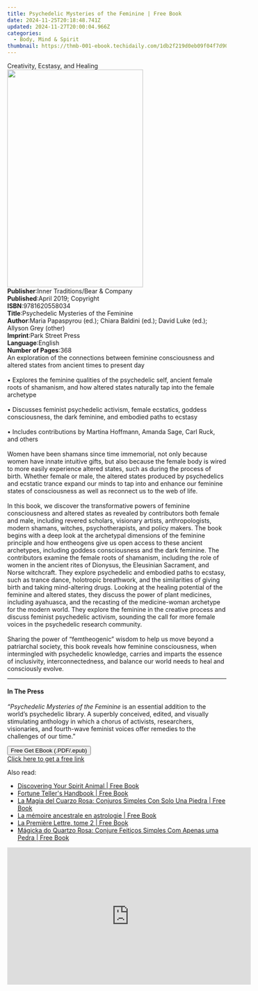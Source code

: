 ```yaml
---
title: Psychedelic Mysteries of the Feminine | Free Book
date: 2024-11-25T20:18:48.741Z
updated: 2024-11-27T20:00:04.966Z
categories:
  - Body, Mind & Spirit
thumbnail: https://thmb-001-ebook.techidaily.com/1db2f219d0eb09f04f7d90126590632a4352990196f552dc9c43583ded2e2ad0.jpg
---
```

<main id="book-container">
  <div class="flex flex-col">
    <div class="book-brief flex-1 py-6 px-4 sm:p-6 md:py-10 md:px-8">
      <!-- brief-->
      <div class="book-brief-main">Creativity, Ecstasy, and Healing</div>
    </div>
    <div
      class="book-meta-info flex-1 grid gap-4 col-start-1 col-end-3 row-start-1 sm:mb-6 sm:grid-cols-4 lg:gap-6 lg:col-start-2 lg:row-end-6 lg:row-span-6 lg:mb-0"
    >
      <div
        class="book-meta-info-left place-content-center mt-4 p-4 text-sm leading-6 col-start-2 col-span-2 dark:text-slate-400"
      >
        <img
          class="w-full h-500 object-cover rounded-lg sm:h-255 sm:col-span-2 lg:col-span-full"
          src="https://img-001-ebook.techidaily.com/49f4d4da23e3ec2214e5b6cd29716bec4ddac1c49d0d5c27c9930a51fcf2c523.jpg"
          alt=""
          width="312"
          height="500"
        />
      </div>
      <div
        class="book-meta-info-right mt-2 col-start-1 row-start-2 col-span-3 self-center"
      >
        <!-- meta data  -->
        <div class="flex flex-col px-4 md:px-8">
          <div class="flex-1">
            <strong>Publisher</strong>:<span class="px-2"
              >Inner Traditions/Bear &amp; Company</span
            >
          </div>
          <div class="flex-1">
            <strong>Published</strong>:<span class="px-2"
              >April 2019; Copyright</span
            >
          </div>
          <div class="flex-1">
            <strong>ISBN</strong>:<span class="px-2">9781620558034</span>
          </div>
          <div class="flex-1">
            <strong>Title</strong>:<span class="px-2"
              >Psychedelic Mysteries of the Feminine</span
            >
          </div>
          <div class="flex-1">
            <strong>Author</strong>:<span class="px-2"
              >Maria Papaspyrou (ed.); Chiara Baldini (ed.); David Luke (ed.);
              Allyson Grey (other)</span
            >
          </div>
          <div class="flex-1">
            <strong>Imprint</strong>:<span class="px-2">Park Street Press</span>
          </div>
          <div class="flex-1">
            <strong>Language</strong>:<span class="px-2">English</span>
          </div>
          <div class="flex-1">
            <strong>Number of Pages</strong>:<span class="px-2">368</span>
          </div>
        </div>
      </div>
    </div>
    <div class="book-description flex-1 py-6 px-4 sm:p-6 md:py-10 md:px-8">
      <div class="book-description-main">
        <div accordion-content="" id="description">
          An exploration of the connections between feminine consciousness and
          altered states from ancient times to present day <br /><br />•
          Explores the feminine qualities of the psychedelic self, ancient
          female roots of shamanism, and how altered states naturally tap into
          the female archetype <br /><br />• Discusses feminist psychedelic
          activism, female ecstatics, goddess consciousness, the dark feminine,
          and embodied paths to ecstasy <br /><br />• Includes contributions by
          Martina Hoffmann, Amanda Sage, Carl Ruck, and others <br /><br />Women
          have been shamans since time immemorial, not only because women have
          innate intuitive gifts, but also because the female body is wired to
          more easily experience altered states, such as during the process of
          birth. Whether female or male, the altered states produced by
          psychedelics and ecstatic trance expand our minds to tap into and
          enhance our feminine states of consciousness as well as reconnect us
          to the web of life. <br /><br />In this book, we discover the
          transformative powers of feminine consciousness and altered states as
          revealed by contributors both female and male, including revered
          scholars, visionary artists, anthropologists, modern shamans, witches,
          psychotherapists, and policy makers. The book begins with a deep look
          at the archetypal dimensions of the feminine principle and how
          entheogens give us open access to these ancient archetypes, including
          goddess consciousness and the dark feminine. The contributors examine
          the female roots of shamanism, including the role of women in the
          ancient rites of Dionysus, the Eleusinian Sacrament, and Norse
          witchcraft. They explore psychedelic and embodied paths to ecstasy,
          such as trance dance, holotropic breathwork, and the similarities of
          giving birth and taking mind-altering drugs. Looking at the healing
          potential of the feminine and altered states, they discuss the power
          of plant medicines, including ayahuasca, and the recasting of the
          medicine-woman archetype for the modern world. They explore the
          feminine in the creative process and discuss feminist psychedelic
          activism, sounding the call for more female voices in the psychedelic
          research community. <br /><br />Sharing the power of “femtheogenic”
          wisdom to help us move beyond a patriarchal society, this book reveals
          how feminine consciousness, when intermingled with psychedelic
          knowledge, carries and imparts the essence of inclusivity,
          interconnectedness, and balance our world needs to heal and
          consciously evolve.
        </div>
        <div class="accordion-fader"></div>
      </div>
    </div>
    <div class="book-excerpts flex-1 py-6 px-4 sm:p-6 md:py-10 md:px-8">
      <!-- excerpts-->
      <div class="book-excerpts-main">
        <hr />
        <h4 class="placeholder placeholder-heading">
          <span>In The Press</span>
        </h4>
        <p>
          <i>“Psychedelic Mysteries of the Feminine</i> is an essential addition
          to the world’s psychedelic library. A superbly conceived, edited, and
          visually stimulating anthology in which a chorus of activists,
          researchers, visionaries, and fourth-wave feminist voices offer
          remedies to the challenges of our time.”
        </p>
      </div>
    </div>
    <div
      class="book-about-author flex-1 py-6 px-4 sm:p-6 md:py-10 md:px-8"
    ></div>
    <div class="book-free-get flex-1 py-6 px-4 sm:p-6 md:py-10 md:px-8">
      <button
        id="btn-free-get"
        class="bg-blue-500 hover:bg-blue-700 text-white font-bold py-2 px-4 rounded"
      >
        Free Get EBook (.PDF/.epub)
      </button>
      <div id="countdown-display" class="px-2 text-lg mt-2"></div>
      <a
        id="free-link"
        class="hidden bg-blue-500 hover:bg-blue-700 text-white font-bold py-2 px-4 rounded"
        href="https://www.ebooks.com/en-us/book/96393685/psychedelic-mysteries-of-the-feminine/maria-papaspyrou/"
        target="_blank"
        >Click here to get a free link</a
      >
    </div>
    <script>
      let countdownTime = 0;
      let countdownInterval = null;
      document
        .getElementById('btn-free-get')
        .addEventListener('click', startCountdown);
      function startCountdown() {
        countdownTime = new Date().getTime() + 60000 * 3;
        countdownInterval = setInterval(updateCountdown, 1000);
        document.getElementById('btn-free-get').disabled = true;
        document
          .getElementById('btn-free-get')
          .classList.add('bg-gray-500', 'cursor-not-allowed');
      }
      function updateCountdown() {
        let currentTime = new Date().getTime();
        let timeLeft = countdownTime - currentTime;
        let secondsLeft = Math.floor(timeLeft / 1000);
        document.getElementById('countdown-display').innerHTML =
          `Remaining time: ${secondsLeft} seconds.`;
        if (secondsLeft <= 0) {
          clearInterval(countdownInterval);
          document.getElementById('btn-free-get').classList.add('hidden');
          document.getElementById('free-link').classList.remove('hidden');
          document.getElementById('countdown-display').innerHTML = '';
        }
      }
    </script>
  </div>
</main>

<ins class="adsbygoogle"
      style="display:block"
      data-ad-client="ca-pub-7571918770474297"
      data-ad-slot="8358498916"
      data-ad-format="auto"
      data-full-width-responsive="true"></ins>
    

<span class="atpl-alsoreadstyle">Also read:</span>
<div><ul>
<li><a href="https://novels-ebooks.techidaily.com/95909951-9781623171223-discovering-your-spirit-animal/"><u>Discovering Your Spirit Animal | Free Book</u></a></li>
<li><a href="https://novels-ebooks.techidaily.com/95908908-9781612834078-fortune-tellers-handbook/"><u>Fortune Teller's Handbook | Free Book</u></a></li>
<li><a href="https://novels-ebooks.techidaily.com/95907731-9781507176009-la-magia-del-cuarzo-rosa-conjuros-simples-con-solo-una-piedra/"><u>La Magia del Cuarzo Rosa: Conjuros Simples Con Solo Una Piedra | Free Book</u></a></li>
<li><a href="https://novels-ebooks.techidaily.com/95909630-9782268098449-la-memoire-ancestrale-en-astrologie/"><u>La mémoire ancestrale en astrologie | Free Book</u></a></li>
<li><a href="https://novels-ebooks.techidaily.com/95909634-9782268098166-la-premiere-lettre-tome-2/"><u>La Première Lettre, tome 2 | Free Book</u></a></li>
<li><a href="https://novels-ebooks.techidaily.com/95907672-9781507174524-magicka-do-quartzo-rosa-conjure-feiticos-simples-com-apenas-uma-pedra/"><u>Mágicka do Quartzo Rosa: Conjure Feitiços Simples Com Apenas uma Pedra | Free Book</u></a></li>
</ul></div>

<!-- affiliate ads begin -->
<iframe width="560" height="315" src="https://www.youtube.com/embed/rdNq2Sp031s?si=3FcJa3dQLraUDHKv&autoplay=1" title="YouTube video player" frameborder="0" allow="accelerometer; autoplay; clipboard-write; encrypted-media; gyroscope; picture-in-picture; web-share" referrerpolicy="strict-origin-when-cross-origin" allowfullscreen></iframe>
<!-- affiliate ads end -->

